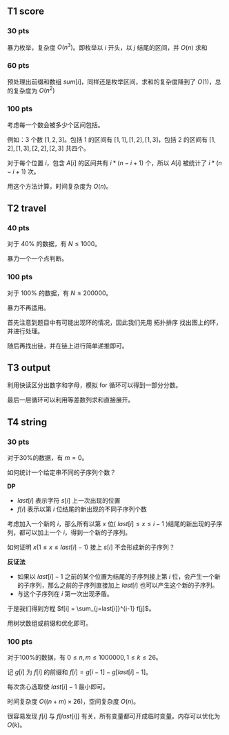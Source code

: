 ## T1 score

### 30 pts

暴力枚举，复杂度 $O(n^3)$。即枚举以 $i$ 开头，以 $j$ 结尾的区间，并 $O(n)$ 求和

### 60 pts

预处理出前缀和数组 $sum[i]$，同样还是枚举区间，求和的复杂度降到了 $O(1)$，总的复杂度为 $O(n^2)$

### 100 pts

考虑每一个数会被多少个区间包括。

例如：$3$ 个数 $[1,2,3]$。包括 $1$ 的区间有 $[1,1], [1,2], [1,3]$，包括 $2$ 的区间有 $[1,2],[1,3],[2,2],[2,3]$ 共四个。

对于每个位置 $i$，包含 $A[i]$ 的区间共有 $i*(n-i+1)$ 个，所以 $A[i]$ 被统计了 $i*(n-i+1)$ 次。

用这个方法计算，时间复杂度为 $O(n)$。

## T2 travel

### 40 pts

对于 $40\%$ 的数据，有 $N \leq 1000$。

暴力一个一个点判断。

### 100 pts

对于 $100\%$ 的数据，有 $N \leq 200000$。

暴力不再适用。

首先注意到题目中有可能出现环的情况，因此我们先用 拓扑排序 找出图上的环，并进行处理。

随后再找出链，并在链上进行简单递推即可。

## T3 output

利用快读区分出数字和字母，模拟 for 循环可以得到一部分分数。

最后一层循环可以利用等差数列求和直接展开。

## T4 string

### 30 pts

对于30%的数据，有 $m = 0$。

如何统计一个给定串不同的子序列个数？

**DP**

- $last[i]$ 表示字符 $s[i]$ 上一次出现的位置
- $f[i]$ 表示以第 $i$ 位结尾的新出现的不同子序列个数

考虑加入一个新的 $i$，那么所有以第 $x$ 位( $last[i] \leq x \leq i - 1$ )结尾的新出现的子序列，都可以加上一个 $i$，得到一个新的子序列。

如何证明 $x(1 \leq x \leq last[i] - 1)$ 接上 $s[i]$ 不会形成新的子序列？

**反证法**

- 如果以 $last[i] - 1$ 之前的某个位置为结尾的子序列接上第 $i$ 位，会产生一个新的子序列，那么之前的子序列直接加上 $last[i]$ 也可以产生这个新的子序列。
- 与这个子序列在 $i$ 第一次出现矛盾。

于是我们得到方程 $f[i] = \sum_{j=last[i]}^{i-1} f[j]$。

用树状数组或前缀和优化即可。

### 100 pts

对于100%的数据，有 $0 \leq n, m \leq 1000000, 1 \leq k \leq 26$。

记 $g[i]$ 为 $f[i]$ 的前缀和 $f[i] = g[i - 1] - g[last[i] - 1]$。

每次贪心选取使 $last[i] - 1$ 最小即可。

时间复杂度 $O((n + m) \times 26)$，空间复杂度 $O(n)$。

很容易发现 $f[i]$ 与 $f[last[i]]$ 有关，所有变量都可开成临时变量。内存可以优化为 $O(k)$。
